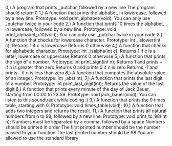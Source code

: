 0,) A program that prints _putchar, followed by a new line
	The program should return 0
1,) A function that prints the alphabet, in lowercase, followed by a new line.
	Prototype: void print_alphabet(void);
	You can only use _putchar twice in your code
2,) A function that prints 10 times the alphabet, in lowercase, followed by a new line.
	Prototype: void print_alphabet_x10(void);
	You can only use _putchar twice in your code
3,) A function that checks for lowercase character.
	Prototype: int _islower(int c);
	Returns 1 if c is lowercase
	Returns 0 otherwise
4,) A function that checks for alphabetic character.
	Prototype: int _isalpha(int c);
	Returns 1 if c is a letter, lowercase or uppercase
	Returns 0 otherwise
5,) A function that prints the sign of a number.
	Prototype: int print_sign(int n);
	Returns 1 and prints + if n is greater than zero
	Returns 0 and prints 0 if n is zero
	Returns -1 and prints - if n is less than zero
6,) A function that computes the absolute value of an integer.
	Prototype: int _abs(int);
7,) A function that prints the last digit of a number.
	Prototype: int print_last_digit(int);
	Returns the value of the last digit
8,) A function that prints every minute of the day of Jack Bauer, starting from 00:00 to 23:59.
	Prototype: void jack_bauer(void);
	You can listen to this soundtrack while coding :)
9,) A function that prints the 9 times table, starting with 0.
	Prototype: void times_table(void);
10,) A function that adds two integers and returns the result.
11,) A function that prints all natural numbers from n to 98, followed by a new line.
	Prototype: void print_to_98(int n);
	Numbers must be separated by a comma, followed by a space
	Numbers should be printed in order
	The first printed number should be the number passed to your function
	The last printed number should be 98
	You are allowed to use the standard library

